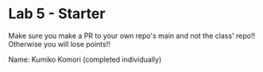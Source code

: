 # Lab 5 - Starter
Make sure you make a PR to your own repo's main and not the class' repo!! Otherwise you will lose points!!

Name: Kumiko Komori (completed individually)